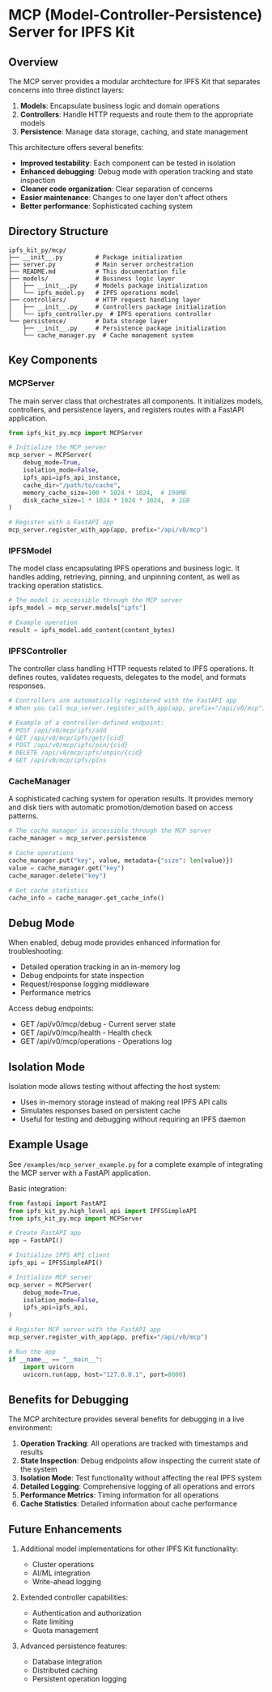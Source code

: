# MCP (Model-Controller-Persistence) Server for IPFS Kit

## Overview

The MCP server provides a modular architecture for IPFS Kit that separates concerns into three distinct layers:

1. **Models**: Encapsulate business logic and domain operations
2. **Controllers**: Handle HTTP requests and route them to the appropriate models
3. **Persistence**: Manage data storage, caching, and state management

This architecture offers several benefits:
- **Improved testability**: Each component can be tested in isolation
- **Enhanced debugging**: Debug mode with operation tracking and state inspection
- **Cleaner code organization**: Clear separation of concerns
- **Easier maintenance**: Changes to one layer don't affect others
- **Better performance**: Sophisticated caching system

## Directory Structure

```
ipfs_kit_py/mcp/
├── __init__.py         # Package initialization
├── server.py           # Main server orchestration
├── README.md           # This documentation file
├── models/             # Business logic layer
│   ├── __init__.py     # Models package initialization
│   └── ipfs_model.py   # IPFS operations model
├── controllers/        # HTTP request handling layer
│   ├── __init__.py     # Controllers package initialization
│   └── ipfs_controller.py  # IPFS operations controller
└── persistence/        # Data storage layer
    ├── __init__.py     # Persistence package initialization
    └── cache_manager.py  # Cache management system
```

## Key Components

### MCPServer

The main server class that orchestrates all components. It initializes models, controllers, and persistence layers, and registers routes with a FastAPI application.

```python
from ipfs_kit_py.mcp import MCPServer

# Initialize the MCP server
mcp_server = MCPServer(
    debug_mode=True,
    isolation_mode=False,
    ipfs_api=ipfs_api_instance,
    cache_dir="/path/to/cache",
    memory_cache_size=100 * 1024 * 1024,  # 100MB
    disk_cache_size=1 * 1024 * 1024 * 1024,  # 1GB
)

# Register with a FastAPI app
mcp_server.register_with_app(app, prefix="/api/v0/mcp")
```

### IPFSModel

The model class encapsulating IPFS operations and business logic. It handles adding, retrieving, pinning, and unpinning content, as well as tracking operation statistics.

```python
# The model is accessible through the MCP server
ipfs_model = mcp_server.models["ipfs"]

# Example operation
result = ipfs_model.add_content(content_bytes)
```

### IPFSController

The controller class handling HTTP requests related to IPFS operations. It defines routes, validates requests, delegates to the model, and formats responses.

```python
# Controllers are automatically registered with the FastAPI app
# When you call mcp_server.register_with_app(app, prefix="/api/v0/mcp")

# Example of a controller-defined endpoint:
# POST /api/v0/mcp/ipfs/add
# GET /api/v0/mcp/ipfs/get/{cid}
# POST /api/v0/mcp/ipfs/pin/{cid}
# DELETE /api/v0/mcp/ipfs/unpin/{cid}
# GET /api/v0/mcp/ipfs/pins
```

### CacheManager

A sophisticated caching system for operation results. It provides memory and disk tiers with automatic promotion/demotion based on access patterns.

```python
# The cache manager is accessible through the MCP server
cache_manager = mcp_server.persistence

# Cache operations
cache_manager.put("key", value, metadata={"size": len(value)})
value = cache_manager.get("key")
cache_manager.delete("key")

# Get cache statistics
cache_info = cache_manager.get_cache_info()
```

## Debug Mode

When enabled, debug mode provides enhanced information for troubleshooting:

- Detailed operation tracking in an in-memory log
- Debug endpoints for state inspection
- Request/response logging middleware
- Performance metrics

Access debug endpoints:
- GET /api/v0/mcp/debug - Current server state
- GET /api/v0/mcp/health - Health check
- GET /api/v0/mcp/operations - Operations log

## Isolation Mode

Isolation mode allows testing without affecting the host system:

- Uses in-memory storage instead of making real IPFS API calls
- Simulates responses based on persistent cache
- Useful for testing and debugging without requiring an IPFS daemon

## Example Usage

See `/examples/mcp_server_example.py` for a complete example of integrating the MCP server with a FastAPI application.

Basic integration:

```python
from fastapi import FastAPI
from ipfs_kit_py.high_level_api import IPFSSimpleAPI
from ipfs_kit_py.mcp import MCPServer

# Create FastAPI app
app = FastAPI()

# Initialize IPFS API client
ipfs_api = IPFSSimpleAPI()

# Initialize MCP server
mcp_server = MCPServer(
    debug_mode=True,
    isolation_mode=False,
    ipfs_api=ipfs_api,
)

# Register MCP server with the FastAPI app
mcp_server.register_with_app(app, prefix="/api/v0/mcp")

# Run the app
if __name__ == "__main__":
    import uvicorn
    uvicorn.run(app, host="127.0.0.1", port=8000)
```

## Benefits for Debugging

The MCP architecture provides several benefits for debugging in a live environment:

1. **Operation Tracking**: All operations are tracked with timestamps and results
2. **State Inspection**: Debug endpoints allow inspecting the current state of the system
3. **Isolation Mode**: Test functionality without affecting the real IPFS system
4. **Detailed Logging**: Comprehensive logging of all operations and errors
5. **Performance Metrics**: Timing information for all operations
6. **Cache Statistics**: Detailed information about cache performance

## Future Enhancements

1. Additional model implementations for other IPFS Kit functionality:
   - Cluster operations
   - AI/ML integration
   - Write-ahead logging

2. Extended controller capabilities:
   - Authentication and authorization
   - Rate limiting
   - Quota management

3. Advanced persistence features:
   - Database integration
   - Distributed caching
   - Persistent operation logging